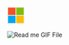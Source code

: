 <p>
  <img src="https://raw.githubusercontent.com/evilgensec/evilgensec/refs/heads/main/images/Microsoft.png" alt="HTML" width="40" height="40"/>
</p>

![Read me GIF File](read_me.gif)
